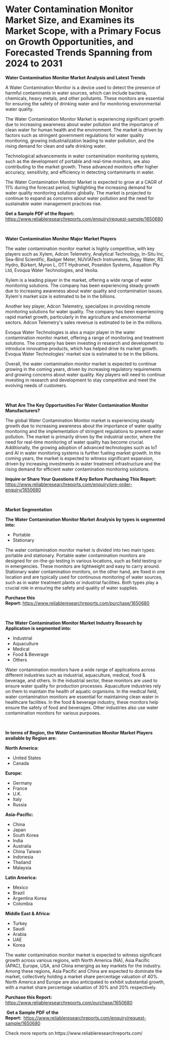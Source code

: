 <p><h1>Water Contamination Monitor Market Size, and Examines its Market Scope, with a Primary Focus on Growth Opportunities, and Forecasted Trends Spanning from 2024 to 2031</h1></p><p><strong>Water Contamination Monitor Market Analysis and Latest Trends</strong></p>
<p><p>A Water Contamination Monitor is a device used to detect the presence of harmful contaminants in water sources, which can include bacteria, chemicals, heavy metals, and other pollutants. These monitors are essential for ensuring the safety of drinking water and for monitoring environmental water quality.</p><p>The Water Contamination Monitor Market is experiencing significant growth due to increasing awareness about water pollution and the importance of clean water for human health and the environment. The market is driven by factors such as stringent government regulations for water quality monitoring, growing industrialization leading to water pollution, and the rising demand for clean and safe drinking water.</p><p>Technological advancements in water contamination monitoring systems, such as the development of portable and real-time monitors, are also contributing to the market growth. These advanced monitors offer higher accuracy, sensitivity, and efficiency in detecting contaminants in water.</p><p>The Water Contamination Monitor Market is expected to grow at a CAGR of 11% during the forecast period, highlighting the increasing demand for water quality monitoring solutions globally. The market is projected to continue to expand as concerns about water pollution and the need for sustainable water management practices rise.</p></p>
<p><strong>Get a Sample PDF of the Report:&nbsp;</strong> <a href="https://www.reliableresearchreports.com/enquiry/request-sample/1650680">https://www.reliableresearchreports.com/enquiry/request-sample/1650680</a></p>
<p>&nbsp;</p>
<p><strong>Water Contamination Monitor Major Market Players</strong></p>
<p><p>The water contamination monitor market is highly competitive, with key players such as Xylem, Adcon Telemetry, Analytical Technology, In-Situ Inc, Sea-Bird Scientific, Badger Meter, NUVIATech Instruments, Sinay Water, RS Hydro, Bürkert, Myron L, OTT Hydromet, Poseidon Systems, Aquation Pty Ltd, Evoqua Water Technologies, and Veolia. </p><p>Xylem is a leading player in the market, offering a wide range of water monitoring solutions. The company has been experiencing steady growth due to increasing awareness about water quality and contamination issues. Xylem's market size is estimated to be in the billions.</p><p>Another key player, Adcon Telemetry, specializes in providing remote monitoring solutions for water quality. The company has been experiencing rapid market growth, particularly in the agriculture and environmental sectors. Adcon Telemetry's sales revenue is estimated to be in the millions.</p><p>Evoqua Water Technologies is also a major player in the water contamination monitor market, offering a range of monitoring and treatment solutions. The company has been investing in research and development to introduce innovative products, which has helped drive its market growth. Evoqua Water Technologies' market size is estimated to be in the billions.</p><p>Overall, the water contamination monitor market is expected to continue growing in the coming years, driven by increasing regulatory requirements and growing concerns about water quality. Key players will need to continue investing in research and development to stay competitive and meet the evolving needs of customers.</p></p>
<p>&nbsp;</p>
<p><strong>What Are The Key Opportunities For Water Contamination Monitor Manufacturers?</strong></p>
<p><p>The global Water Contamination Monitor market is experiencing steady growth due to increasing awareness about the importance of water quality monitoring and the implementation of stringent regulations to prevent water pollution. The market is primarily driven by the industrial sector, where the need for real-time monitoring of water quality has become crucial. Additionally, the growing adoption of advanced technologies such as IoT and AI in water monitoring systems is further fueling market growth. In the coming years, the market is expected to witness significant expansion, driven by increasing investments in water treatment infrastructure and the rising demand for efficient water contamination monitoring solutions.</p></p>
<p><strong>Inquire or Share Your Questions If Any Before Purchasing This Report:</strong> <a href="https://www.reliableresearchreports.com/enquiry/pre-order-enquiry/1650680">https://www.reliableresearchreports.com/enquiry/pre-order-enquiry/1650680</a></p>
<p>&nbsp;</p>
<p><strong>Market Segmentation</strong></p>
<p><strong>The Water Contamination Monitor Market Analysis by types is segmented into:</strong></p>
<p><ul><li>Portable</li><li>Stationary</li></ul></p>
<p><p>The water contamination monitor market is divided into two main types: portable and stationary. Portable water contamination monitors are designed for on-the-go testing in various locations, such as field testing or in emergencies. These monitors are lightweight and easy to carry around. Stationary water contamination monitors, on the other hand, are fixed in one location and are typically used for continuous monitoring of water sources, such as in water treatment plants or industrial facilities. Both types play a crucial role in ensuring the safety and quality of water supplies.</p></p>
<p><strong>Purchase this Report:&nbsp;</strong><a href="https://www.reliableresearchreports.com/purchase/1650680">https://www.reliableresearchreports.com/purchase/1650680</a></p>
<p>&nbsp;</p>
<p><strong>The Water Contamination Monitor Market Industry Research by Application is segmented into:</strong></p>
<p><ul><li>Industrial</li><li>Aquaculture</li><li>Medical</li><li>Food & Beverage</li><li>Others</li></ul></p>
<p><p>Water contamination monitors have a wide range of applications across different industries such as industrial, aquaculture, medical, food & beverage, and others. In the industrial sector, these monitors are used to ensure water quality for production processes. Aquaculture industries rely on them to maintain the health of aquatic organisms. In the medical field, water contamination monitors are essential for maintaining clean water in healthcare facilities. In the food & beverage industry, these monitors help ensure the safety of food and beverages. Other industries also use water contamination monitors for various purposes.</p></p>
<p>&nbsp;</p>
<p><strong>In terms of Region, the Water Contamination Monitor Market Players available by Region are:</strong></p>
<p>
    <p> <strong> North America: </strong>
        <ul>
            <li>United States</li>
            <li>Canada</li>
        </ul>
        </p> 
    <p> <strong> Europe: </strong>
        <ul>
            <li>Germany</li>
            <li>France</li>
            <li>U.K.</li>
            <li>Italy</li>
            <li>Russia</li>
        </ul>
        </p> 
    <p> <strong> Asia-Pacific: </strong>
        <ul>
            <li>China</li>
            <li>Japan</li>
            <li>South Korea</li>
            <li>India</li>
            <li>Australia</li>
            <li>China Taiwan</li>
            <li>Indonesia</li>
            <li>Thailand</li>
            <li>Malaysia</li>
        </ul>
        </p> 
    <p> <strong> Latin America: </strong>
        <ul>
            <li>Mexico</li>
            <li>Brazil</li>
            <li>Argentina Korea</li>
            <li>Colombia</li>
        </ul>
        </p> 
    <p> <strong> Middle East & Africa: </strong>
        <ul>
            <li>Turkey</li>
            <li>Saudi</li>
            <li>Arabia</li>
            <li>UAE</li>
            <li>Korea</li>
        </ul>
    </p>
    </p>
<p><p>The water contamination monitor market is expected to witness significant growth across various regions, with North America (NA), Asia Pacific (APAC), Europe, USA, and China emerging as key markets for the industry. Among these regions, Asia Pacific and China are expected to dominate the market, collectively holding a market share percentage valuation of 40%. North America and Europe are also anticipated to exhibit substantial growth, with a market share percentage valuation of 30% and 20% respectively.</p></p>
<p><strong>Purchase this Report: </strong><a href="https://www.reliableresearchreports.com/purchase/1650680">https://www.reliableresearchreports.com/purchase/1650680</a></p>
<p>&nbsp;<strong>Get a Sample PDF of the Report:&nbsp;&nbsp;</strong><a href="https://www.reliableresearchreports.com/enquiry/request-sample/1650680">https://www.reliableresearchreports.com/enquiry/request-sample/1650680</a></p>
<p><strong></strong></p>
<p>Check more reports on https://www.reliableresearchreports.com/</p>